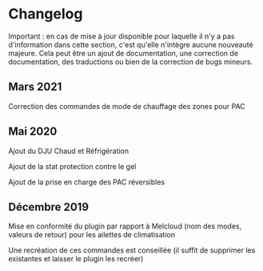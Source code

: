 # Changelog

Important : en cas de mise à jour disponible pour laquelle il n'y a pas d'information dans cette section, c'est qu'elle n'intègre aucune nouveauté majeure. Cela peut être un ajout de documentation, une correction de documentation, des traductions ou bien de la correction de bugs mineurs.

## Mars 2021

Correction des commandes de mode de chauffage des zones pour PAC

## Mai 2020

Ajout du DJU Chaud et Réfrigération

Ajout de la stat protection contre le gel

Ajout de la prise en charge des PAC réversibles

## Décembre 2019

Mise en conformité du plugin par rapport à Melcloud (nom des modes, valeurs de retour) pour les ailettes de climatisation

Une recréation de ces commandes est conseillée (il suffit de supprimer les existantes et laisser le plugin les recréer)
